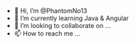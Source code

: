 - 👋 Hi, I’m @PhantomNo13
- 🌱 I’m currently learning Java & Angular
- 💞️ I’m looking to collaborate on ...
- 📫 How to reach me ...

<!---
PhantomNo13/PhantomNo13 is a ✨ special ✨ repository because its `README.md` (this file) appears on your GitHub profile.
You can click the Preview link to take a look at your changes.
--->
